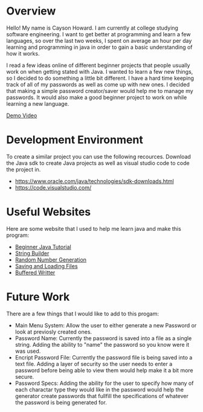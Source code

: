 # Overview
Hello! My name is Cayson Howard. I am currently at college studying software engineering. I want to get better at programming and learn a few languages, so over the last two weeks, I spent on average an hour per day learning and programming in java in order to gain a basic understanding of how it works.

I read a few ideas online of different beginner projects that people usually work on when getting stated with Java. I wanted to learn a few new things, so I decided to do something a little bit different. I have a hard time keeping track of all of my passwords as well as come up with new ones. I decided that making a simple password creator/saver would help me to manage my passwords. It would also make a good beginner project to work on while learning a new language.

[Demo Video](https://youtu.be/EGNk7ru4Ku8)

# Development Environment
To create a similar project you can use the following recources. Download the Java sdk to create Java projects as well as visual studio code to code the project in.

- https://www.oracle.com/java/technologies/sdk-downloads.html
- https://code.visualstudio.com/

# Useful Websites
Here are some website that I used to help me learn java and make this program:

- [Beginner Java Tutorial](https://www.youtube.com/watch?v=7WiJGTPuVeU&t=2811s&ab_channel=freeCodeCamp.org)
- [String Builder](https://www.simplilearn.com/tutorials/java-tutorial/stringbuilder-in-java#:~:text=StringBuilder%20in%20Java%20is%20a,an%20immutable%20succession%20of%20characters.)
- [Random Number Generation](https://www.digitalocean.com/community/tutorials/random-number-generator-java)
- [Saving and Loading Files](http://beginwithjava.blogspot.com/2011/04/java-file-save-and-file-load-objects.html)
- [Buffered Writter](https://www.geeksforgeeks.org/io-bufferedwriter-class-methods-java/)

# Future Work
There are a few things that I would like to add to this progam:

- Main Menu System: Allow the user to either generate a new Password or look at previosly created ones.
- Password Name: Currently the password is saved into a file as a single string. Adding the ability to "name" the password so you know were it was used.
- Encript Password File: Currently the password file is being saved into a text file. Adding a layer of security so the user needs to enter a password before being able to view them would help make it a bit more secure.
- Password Specs: Adding the ability for the user to specify how many of each charactar type they would like in the password would help the generator create passwords that fullfill the specifications of whatever the password is being generated for.